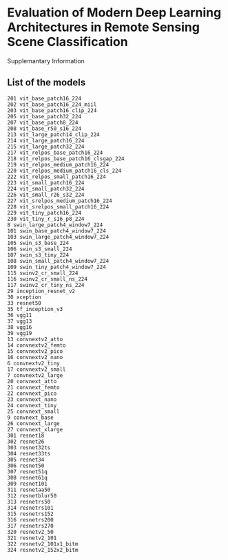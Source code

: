 # Evaluation of Modern Deep Learning Architectures in Remote Sensing Scene Classification
Supplemantary Information

## List of the models


    201 vit_base_patch16_224
    202 vit_base_patch16_224_miil
    203 vit_base_patch16_clip_224
    205 vit_base_patch32_224
    207 vit_base_patch8_224
    208 vit_base_r50_s16_224
    213 vit_large_patch14_clip_224
    214 vit_large_patch16_224
    215 vit_large_patch32_224
    217 vit_relpos_base_patch16_224
    218 vit_relpos_base_patch16_clsgap_224
    219 vit_relpos_medium_patch16_224
    220 vit_relpos_medium_patch16_cls_224
    222 vit_relpos_small_patch16_224
    223 vit_small_patch16_224
    224 vit_small_patch32_224
    226 vit_small_r26_s32_224
    227 vit_srelpos_medium_patch16_224
    228 vit_srelpos_small_patch16_224
    229 vit_tiny_patch16_224
    230 vit_tiny_r_s16_p8_224
    8 swin_large_patch4_window7_224
    101 swin_base_patch4_window7_224
    103 swin_large_patch4_window7_224
    105 swin_s3_base_224
    106 swin_s3_small_224
    107 swin_s3_tiny_224
    108 swin_small_patch4_window7_224
    109 swin_tiny_patch4_window7_224
    115 swinv2_cr_small_224
    116 swinv2_cr_small_ns_224
    117 swinv2_cr_tiny_ns_224
    29 inception_resnet_v2
    30 xception
    33 resnet50
    35 tf_inception_v3
    36 vgg11
    37 vgg13
    38 vgg16
    39 vgg19
    13 convnextv2_atto
    14 convnextv2_femto
    15 convnextv2_pico
    16 convnextv2_nano
    6 convnextv2_tiny
    17 convnextv2_small
    7 convnextv2_large
    20 convnext_atto
    21 convnext_femto
    22 convnext_pico
    23 convnext_nano
    24 convnext_tiny
    25 convnext_small
    9 convnext_base
    26 convnext_large
    27 convnext_xlarge
    301 resnet18
    302 resnet26
    303 resnet32ts
    304 resnet33ts
    305 resnet34
    306 resnet50
    307 resnet51q
    308 resnet61q
    309 resnet101
    311 resnetaa50
    312 resnetblur50
    313 resnetrs50
    314 resnetrs101
    315 resnetrs152
    316 resnetrs200
    317 resnetrs270
    320 resnetv2_50
    321 resnetv2_101
    322 resnetv2_101x1_bitm
    324 resnetv2_152x2_bitm



